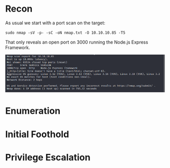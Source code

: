 # Recon

As usual we start with a port scan on the target:
```
sudo nmap -sV -p- -sC -oN nmap.txt -O 10.10.10.85 -T5
```

That only reveals an open port on 3000 running the Node.js Express Framework. 

<img src="https://raw.githubusercontent.com/vbrunschot/Write-Ups/main/HackTheBox/Celestial/assets/1.png">

# Enumeration
# Initial Foothold
# Privilege Escalation
